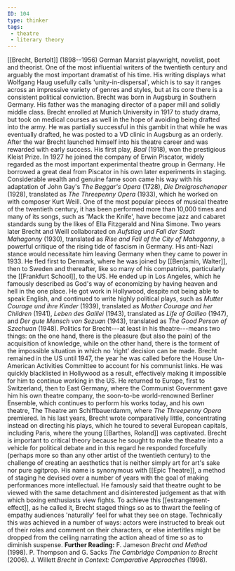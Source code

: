 ```yaml
---
ID: 104
type: thinker
tags: 
 - theatre
 - literary theory
---
```


[[Brecht, Bertolt]]
(1898--1956) German Marxist playwright, novelist, poet and theorist. One
of the most influential writers of the twentieth century and arguably
the most important dramatist of his time. His writing displays what
Wolfgang Haug usefully calls 'unity-in-dispersal', which is to say it
ranges across an impressive variety of genres and styles, but at its
core there is a consistent political conviction.
Brecht was born in Augsburg in Southern Germany. His father was the
managing director of a paper mill and solidly middle class. Brecht
enrolled at Munich University in 1917 to study drama, but took on
medical courses as well in the hope of avoiding being drafted into the
army. He was partially successful in this gambit in that while he was
eventually drafted, he was posted to a VD clinic in Augsburg as an
orderly. After the war Brecht launched himself into his theatre career
and was rewarded with early success. His first play, *Baal* (1918), won
the prestigious Kleist Prize. In 1927 he joined the company of Erwin
Piscator, widely regarded as the most important experimental theatre
group in Germany. He borrowed a great deal from Piscator in his own
later experiments in staging.
Considerable wealth and genuine fame soon came his way with his
adaptation of John Gay's *The Beggar's Opera* (1728), *Die Dreigroschenoper* (1928), translated as *The Threepenny Opera* (1933),
which he worked on with composer Kurt Weill. One of the most popular
pieces of musical theatre of the twentieth century, it has been
performed more than 10,000 times and many of its songs, such as 'Mack
the Knife', have become jazz and cabaret standards sung by the likes of
Ella Fitzgerald and Nina Simone. Two years later Brecht and Weill
collaborated on *Aufstieg und Fall der Stadt Mahagonny* (1930),
translated as *Rise and Fall of the City of Mahagonny*, a powerful
critique of the rising tide of fascism in Germany.
His anti-Nazi stance would necessitate him leaving Germany when they
came to power in 1933. He fled first to Denmark, where he was joined by
[[Benjamin, Walter]], then to
Sweden and thereafter, like so many of his compatriots, particularly the
[[Frankfurt School]], to the
US. He ended up in Los Angeles, which he famously described as God's way
of economizing by having heaven and hell in the one place. He got work
in Hollywood, despite not being able to speak English, and continued to
write highly political plays, such as *Mutter Courage und ihre Kinder*
(1939), translated as *Mother Courage and her Children* (1941), *Leben des Galilei* (1943), translated as *Life of Galileo* (1947), and *Der gute Mensch von Sezuan* (1943), translated as *The Good Person of
Szechuan* (1948). Politics for Brecht---at least in his theatre---means
two things: on the one hand, there is the pleasure (but also the pain)
of the acquisition of knowledge, while on the other hand, there is the
torment of the impossible situation in which no 'right' decision can be
made.
Brecht remained in the US until 1947, the year he was called before the
House Un-American Activities Committee to account for his communist
links. He was quickly blacklisted in Hollywood as a result, effectively
making it impossible for him to continue working in the US. He returned
to Europe, first to Switzerland, then to East Germany, where the
Communist Government gave him his own theatre company, the soon-to-be
world-renowned Berliner Ensemble, which continues to perform his works
today, and his own theatre, The Theatre am Schiffbauerdamm, where *The Threepenny Opera* premiered. In his last years, Brecht wrote
comparatively little, concentrating instead on directing his plays,
which he toured to several European capitals, including Paris, where the
young [[Barthes, Roland]] was
captivated.
Brecht is important to critical theory because he sought to make the
theatre into a vehicle for political debate and in this regard he
responded forcefully (perhaps more so than any other artist of the
twentieth century) to the challenge of creating an aesthetics that is
neither simply art for art's sake nor pure agitprop. His name is
synonymous with [[Epic Theatre]], a method of staging
he devised over a number of years with the goal of making performances
more intellectual. He famously said that theatre ought to be viewed with
the same detachment and disinterested judgement as that with which
boxing enthusiasts view fights. To achieve this
[[estrangement-effect]], as
he called it, Brecht staged things so as to thwart the feeling of
empathy audiences 'naturally' feel for what they see on stage.
Technically this was achieved in a number of ways: actors were
instructed to break out of their roles and comment on their characters,
or else intertitles might be dropped from the ceiling narrating the
action ahead of time so as to diminish suspense.
**Further Reading:** F. Jameson *Brecht and Method* (1998).
P. Thompson and G. Sacks *The Cambridge Companion to Brecht* (2006).
J. Willett *Brecht in Context: Comparative Approaches* (1998).
